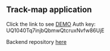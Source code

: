 ## Track-map application

Click the link to see [DEMO](https://oleksandr-rohatnov.github.io/app-track-map/)
Auth key: UQ1040Tq7injbQbmwQtcruxNvfw86UjE

Backend repository [here](https://github.com/Oleksandr-Rohatnov/app-track-map-backend)
